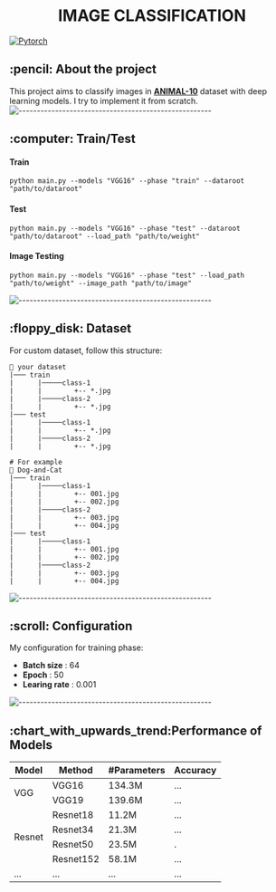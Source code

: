 <h1 align="center"> IMAGE CLASSIFICATION </h1>

[![Pytorch](https://img.shields.io/badge/PyTorch-%23EE4C2C.svg?style=for-the-badge&logo=PyTorch&logoColor=white)](https://pytorch.org/)


<h2> :pencil: About the project </h2>

This project aims to classify images in [**ANIMAL-10**](https://www.kaggle.com/alessiocorrado99/animals10) dataset with deep learning models. I try to implement it from scratch. 
![-----------------------------------------------------](https://raw.githubusercontent.com/andreasbm/readme/master/assets/lines/rainbow.png)

<h2> :computer: Train/Test </h2>
<h4> Train </h4>

```
python main.py --models "VGG16" --phase "train" --dataroot "path/to/dataroot" 
```
<h4> Test </h4>

```
python main.py --models "VGG16" --phase "test" --dataroot "path/to/dataroot" --load_path "path/to/weight"
```
<h4> Image Testing </h4>

```
python main.py --models "VGG16" --phase "test" --load_path "path/to/weight" --image_path "path/to/image" 
```

![-----------------------------------------------------](https://raw.githubusercontent.com/andreasbm/readme/master/assets/lines/rainbow.png)

<h2> :floppy_disk: Dataset </h2>

For custom dataset, follow this structure:

    📂 your dataset
    |─── train
    |      |─────class-1
    |      |        +-- *.jpg
    |      |─────class-2
    |      |        +-- *.jpg
    |─── test
    |      |─────class-1
    |      |        +-- *.jpg
    |      |─────class-2
    |      |        +-- *.jpg

    # For example
    📂 Dog-and-Cat
    |─── train
    |      |─────class-1
    |      |        +-- 001.jpg
    |      |        +-- 002.jpg
    |      |─────class-2
    |      |        +-- 003.jpg
    |      |        +-- 004.jpg
    |─── test
    |      |─────class-1
    |      |        +-- 001.jpg
    |      |        +-- 002.jpg
    |      |─────class-2
    |      |        +-- 003.jpg
    |      |        +-- 004.jpg



![-----------------------------------------------------](https://raw.githubusercontent.com/andreasbm/readme/master/assets/lines/rainbow.png)


<h2> :scroll: Configuration </h2>

My configuration for training phase:
<ul>
  <li> <strong>Batch size</strong> : 64</li>
  <li> <strong>Epoch</strong> : 50</li>
  <li> <strong>Learing rate</strong> : 0.001</li>
</ul>


![-----------------------------------------------------](https://raw.githubusercontent.com/andreasbm/readme/master/assets/lines/rainbow.png)

<h2> :chart_with_upwards_trend:Performance of Models </h2>

<table style="undefined;table-layout: fixed; width: 900px">

<thead>
  <tr>
    <th rowspan="2">Model</th>
    <th rowspan="2">Method</th>
    <th rowspan="2">#Parameters</th>
    <th rowspan="2">Accuracy</th>
  </tr>
</thead>
<tbody>
  
  <tr>
    <td rowspan="2">VGG</td>
    <td>VGG16</td>
    <td>134.3M</td>
    <td>...</td>
  </tr>
  <tr>
    <td>VGG19</td>
    <td>139.6M</td>
    <td>...</td>
  </tr>
  
  <tr>
    <td rowspan="4">Resnet</td>
    <td>Resnet18</td>
    <td>11.2M</td>
    <td>...</td>
  </tr>
  <tr>
    <td>Resnet34</td>
    <td>21.3M</td>
    <td>...</td>
  </tr>
  <tr>
    <td>Resnet50</td>
    <td>23.5M</td>
    <td>.</td>
  </tr>
  <tr>
    <td>Resnet152</td>
    <td>58.1M</td>
    <td>...</td>
  </tr>
  
   <tr>
    <td rowspan="1">...</td>
    <td>...</td>
    <td>...</td>
    <td>...</td>
  </tr>
  
</tbody>
</table>
